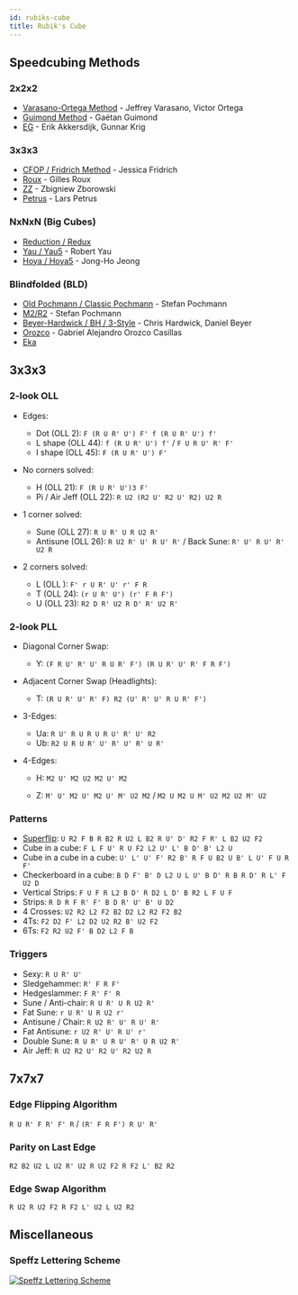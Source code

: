 ```yaml
---
id: rubiks-cube
title: Rubik's Cube
---
```


## Speedcubing Methods

### 2x2x2

- [Varasano-Ortega Method](https://www.speedsolving.com/wiki/index.php/Ortega_Method) - Jeffrey Varasano, Victor Ortega
- [Guimond Method](https://www.speedsolving.com/wiki/index.php/Guimond_Method) - Gaétan Guimond
- [EG](https://www.speedsolving.com/wiki/index.php/EG_Method) - Erik Akkersdijk, Gunnar Krig

### 3x3x3

- [CFOP / Fridrich Method](https://en.wikipedia.org/wiki/CFOP_method) - Jessica Fridrich
- [Roux](https://www.speedsolving.com/wiki/index.php/Roux_method) - Gilles Roux
- [ZZ](https://www.speedsolving.com/wiki/index.php/ZZ_method) - Zbigniew Zborowski
- [Petrus](https://www.speedsolving.com/wiki/index.php/Petrus_Method) - Lars Petrus

### NxNxN (Big Cubes)

- [Reduction / Redux](https://www.speedsolving.com/wiki/index.php/Reduction_Method)
- [Yau / Yau5](https://www.speedsolving.com/wiki/index.php/Yau_method) - Robert Yau
- [Hoya / Hoya5](https://www.speedsolving.com/wiki/index.php/Hoya_method) - Jong-Ho Jeong

### Blindfolded (BLD)

- [Old Pochmann / Classic Pochmann](https://www.speedsolving.com/wiki/index.php/Classic_Pochmann) - Stefan Pochmann
- [M2/R2](https://www.speedsolving.com/wiki/index.php/M2/R2) - Stefan Pochmann
- [Beyer-Hardwick / BH / 3-Style](https://www.speedsolving.com/wiki/index.php/Beyer-Hardwick_Method) - Chris Hardwick, Daniel Beyer
- [Orozco](https://www.speedsolving.com/wiki/index.php/Orozco_method) - Gabriel Alejandro Orozco Casillas
- [Eka](https://www.speedsolving.com/wiki/index.php/Eka)

## 3x3x3

### 2-look OLL

- Edges:

  - Dot (OLL 2): `F (R U R' U') F' f (R U R' U') f'`
  - L shape (OLL 44): `f (R U R' U') f'` / `F U R U' R' F'`
  - I shape (OLL 45): `F (R U R' U') F'`

- No corners solved:

  - H (OLL 21): `F (R U R' U')3 F'`
  - Pi / Air Jeff (OLL 22): `R U2 (R2 U' R2 U' R2) U2 R`

- 1 corner solved:

  - Sune (OLL 27): `R U R' U R U2 R'`
  - Antisune (OLL 26): `R U2 R' U' R U' R'` / Back Sune: `R' U' R U' R' U2 R`

- 2 corners solved:
  - L (OLL ): `F' r U R' U' r' F R`
  - T (OLL 24): `(r U R' U') (r' F R F')`
  - U (OLL 23): `R2 D R' U2 R D' R' U2 R'`

### 2-look PLL

- Diagonal Corner Swap:

  - Y: `(F R U' R' U' R U R' F') (R U R' U' R' F R F')`

- Adjacent Corner Swap (Headlights):

  - T: `(R U R' U' R' F) R2 (U' R' U' R U R' F')`

- 3-Edges:

  - Ua: `R U' R U R U R U' R' U' R2`
  - Ub: `R2 U R U R' U' R' U' R' U R'`

- 4-Edges:

  - H: `M2 U' M2 U2 M2 U' M2`

  - Z: `M' U' M2 U' M2 U' M' U2 M2` / `M2 U M2 U M' U2 M2 U2 M' U2`

### Patterns

- [Superflip](https://en.wikipedia.org/wiki/Superflip): `U R2 F B R B2 R U2 L B2 R U' D' R2 F R' L B2 U2 F2`
- Cube in a cube: `F L F U' R U F2 L2 U' L' B D' B' L2 U`
- Cube in a cube in a cube: `U' L' U' F' R2 B' R F U B2 U B' L U' F U R F'`
- Checkerboard in a cube: `B D F' B' D L2 U L U' B D' R B R D' R L' F U2 D`
- Vertical Strips: `F U F R L2 B D' R D2 L D' B R2 L F U F`
- Strips: `R D R F R' F' B D R' U' B' U D2`
- 4 Crosses: `U2 R2 L2 F2 B2 D2 L2 R2 F2 B2`
- 4Ts: `F2 D2 F' L2 D2 U2 R2 B' U2 F2`
- 6Ts: `F2 R2 U2 F' B D2 L2 F B`

### Triggers

- Sexy: `R U R' U'`
- Sledgehammer: `R' F R F'`
- Hedgeslammer: `F R' F' R`
- Sune / Anti-chair: `R U R' U R U2 R'`
- Fat Sune: `r U R' U R U2 r'`
- Antisune / Chair: `R U2 R' U' R U' R'`
- Fat Antisune: `r U2 R' U' R U' r'`
- Double Sune: `R U R' U R U' R' U R U2 R'`
- Air Jeff: `R U2 R2 U' R2 U' R2 U2 R`

## 7x7x7

### Edge Flipping Algorithm

`R U R' F R' F' R` / `(R' F R F') R U' R'`

### Parity on Last Edge

`R2 B2 U2 L U2 R' U2 R U2 F2 R F2 L' B2 R2`

### Edge Swap Algorithm

`R U2 R U2 F2 R F2 L' U2 L U2 R2`

## Miscellaneous

### Speffz Lettering Scheme

[![Speffz Lettering Scheme](https://www.speedsolving.com/wiki/images/4/49/Speffz.png)](https://www.speedsolving.com/wiki/index.php/Speffz)
